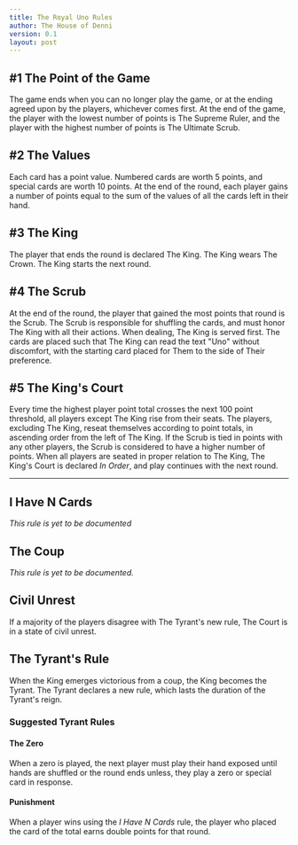 ```yaml
---
title: The Royal Uno Rules
author: The House of Denni
version: 0.1
layout: post
---
```


## #1 The Point of the Game
The game ends when you can no longer play the game, or at the ending agreed upon by the players, whichever comes first. At the end of the game, the player with the lowest number of points is The Supreme Ruler, and the player with the highest number of points is The Ultimate Scrub.

## #2 The Values
Each card has a point value. Numbered cards are worth 5 points, and special cards are worth 10 points. At the end of the round, each player gains a number of points equal to the sum of the values of all the cards left in their hand.

## #3 The King
The player that ends the round is declared The King. The King wears The Crown. The King starts the next round.

## #4 The Scrub
At the end of the round, the player that gained the most points that round is the Scrub. The Scrub is responsible for shuffling the cards, and must honor The King with all their actions. When dealing, The King is served first. The cards are placed such that The King can read the text "Uno" without discomfort, with the starting card placed for Them to the side of Their preference.

## #5 The King's Court
Every time the highest player point total crosses the next 100 point threshold, all players except The King rise from their seats. The players, excluding The King, reseat themselves according to point totals, in ascending order from the left of The King. If the Scrub is tied in points with any other players, the Scrub is considered to have a higher number of points. When all players are seated in proper relation to The King, The King's Court is declared _In Order_, and play continues with the next round.

---

## I Have N Cards
_This rule is yet to be documented_

## The Coup
_This rule is yet to be documented._

## Civil Unrest
If a majority of the players disagree with The Tyrant's new rule, The Court is in a state of civil unrest.

## The Tyrant's Rule
When the King emerges victorious from a coup, the King becomes the Tyrant. The Tyrant declares a new rule, which lasts the duration of the Tyrant's reign.

### Suggested Tyrant Rules

#### The Zero
When a zero is played, the next player must play their hand exposed until hands are shuffled or the round ends unless, they play a zero or special card in response.

#### Punishment
When a player wins using the _I Have N Cards_ rule, the player who placed the card of the total earns double points for that round.

